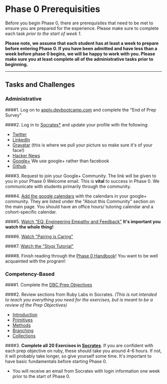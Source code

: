 # Phase 0 Prerequisities

Before you begin Phase 0, there are prerequisites that need to be met to ensure you are prepared for the experience. Please make sure to complete each task *prior to the start of week 1.*

**Please note, we assume that each student has at least a week to prepare before entering Phase 0. If you have been admitted and have less than a week before phase 0 begins, we will be happy to work with you. Please make sure you at least complete all of the administrative tasks prior to beginning.**

*** 
## Tasks and Challenges

### Administrative
####1. Log on to [apply.devbootcamp.com](http://apply.devbootcamp.com) and complete the "End of Prep Survey"

####2. Log in to [Socrates*](https://socrates.devbootcamp.com/) and update your profile with the following:
   - [Twitter](https://twitter.com/)
   - [LinkedIn](https://www.linkedin.com/)
   - [Gravatar](http://en.gravatar.com/) (this is where we pull your picture so make sure it's of your face!)
   - [Hacker News](https://news.ycombinator.com/)
   - [Google+](https://plus.google.com) We use google+ rather than facebook
   - [Github](https://github.com/)

####3. Request to join your Google+ Community. The link will be given to you in your Phase 0 Welcome email. 
This is **vital** to success in Phase 0. We communicate with students primarily through the community.

####4. [Add the google calendars](intro_gps_signup.md) with the calendars in your google+ community. 
They are listed under the "About this Community" section on the main page. You should have an office hours/ tutoring calendar and a cohort-specific calendar. 

####5. [Watch "EQ: Engineering Empathy and Feedback"](http://vimeo.com/76762772) **It's important you watch the whole thing!**

####6. [Watch "Pairing is Caring"](https://vimeo.com/76662569)

####7. [Watch the "Stypi Tutorial"](https://vimeo.com/76870082)

####8. Finish reading through the [Phase 0 Handbook](./)! You want to be well acquainted with the program!


### Competency-Based

####1. Complete the [DBC Prep Objectives](https://gist.github.com/dbc-challenges/2712a4b3c9fc01a37840)

####2. Review sections from Ruby Labs in Socrates. *(This is not intended to teach you everything you need for the exercises, but is meant to be a review of the Prep Objectives)*
   - [Introduction](https://socrates.devbootcamp.com/labs/ruby/introduction)
   - [Primitives](https://socrates.devbootcamp.com/labs/ruby/primitives/)
   - [Methods](https://socrates.devbootcamp.com/labs/ruby/methods/)
   - [Branching](https://socrates.devbootcamp.com/labs/ruby/branching)
   - [Collections](https://socrates.devbootcamp.com/labs/ruby/collections/)

####3. **Complete all 20 Exercises in [Socrates](https://socrates.devbootcamp.com/exercises)**. 
If you are confident with each prep objective on ruby, these should take you around 4-6 hours. If not, it will probably take longer, so give yourself some time. It's important to have basic fundamentals before starting Phase 0. 



* You will receive an email from Socrates with login information one week prior to the start of Phase 0.

